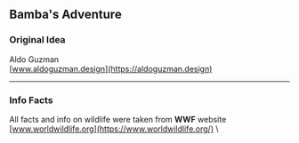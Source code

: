 ## Bamba's Adventure

### Original Idea
Aldo Guzman \
[www.aldoguzman.design](https://aldoguzman.design)

---
### Info Facts
All facts and info on wildlife were taken from **WWF** website [www.worldwildlife.org](https://www.worldwildlife.org/) \


